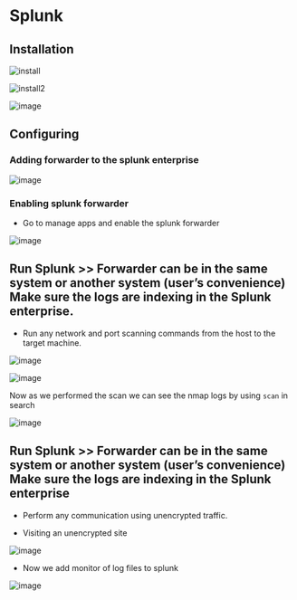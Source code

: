 # Splunk

## Installation

![install](https://github.com/tousif13/Cyber_Security/assets/33444140/45ae140a-51df-4889-a4e9-05ea12cac392)

![install2](https://github.com/tousif13/Cyber_Security/assets/33444140/c8396586-af93-4949-9052-d516b00a237d)

![image](https://github.com/tousif13/Cyber_Security/assets/33444140/9d7defe9-29ad-4e3e-90a5-887a055fd42b)

## Configuring

### Adding forwarder to the splunk enterprise

![image](https://github.com/tousif13/Cyber_Security/assets/33444140/57ba8a50-d28c-4c80-bc53-63645096fb07)

### Enabling splunk forwarder

* Go to manage apps and enable the splunk forwarder

![image](https://github.com/tousif13/Cyber_Security/assets/33444140/bf4f8057-8d7a-4f8c-9a66-d2b21549f74c)

## Run Splunk >> Forwarder can be in the same system or another system (user’s convenience) Make sure the logs are indexing in the Splunk enterprise.

*  Run any network and port scanning commands from the host to the target machine.

![image](https://github.com/tousif13/Cyber_Security/assets/33444140/7c68fea2-ee65-418c-b352-f0a425aa9cb5)

![image](https://github.com/tousif13/Cyber_Security/assets/33444140/f7a344ee-1e36-486d-92d1-c03070ab9cb1)

Now as we performed the scan we can see the nmap logs by using `scan` in search

![image](https://github.com/tousif13/Cyber_Security/assets/33444140/720f1e01-0c26-4b4f-b665-d3eac50a6864)

## Run Splunk >> Forwarder can be in the same system or another system (user’s convenience) Make sure the logs are indexing in the Splunk enterprise

* Perform any communication using unencrypted traffic.

* Visiting an unencrypted site

![image](https://github.com/tousif13/Cyber_Security/assets/33444140/ff7f3eb0-6aff-42d2-8749-db915cd7977c)

* Now we add monitor of log files to splunk

![image](https://github.com/tousif13/Cyber_Security/assets/33444140/d810b314-3849-4d01-9e2a-165e388d179b)

